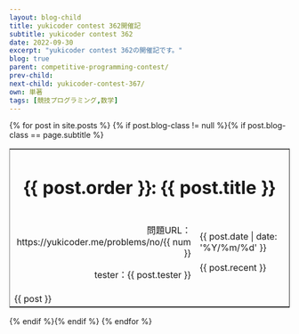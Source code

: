 ```yaml
---
layout: blog-child
title: yukicoder contest 362開催記
subtitle: yukicoder contest 362
date: 2022-09-30
excerpt: "yukicoder contest 362の開催記です。"
blog: true
parent: competitive-programming-contest/
prev-child:
next-child: yukicoder-contest-367/
own: 単著
tags: [競技プログラミング,数学]
---
```



<div>
  {% for post in site.posts %}
    {% if post.blog-class != null %}{% if post.blog-class == page.subtitle %}
      <div class="content" id="{{ post.aname }}">
        <table border="1" rules="none" cellpadding="15">
          <tr>
            <th colspan="3" align="center">
              <h1>{{ post.order }}: {{ post.title }}</h1>
            </th>
          </tr>
          <tr>
            <td align="right">
              <p>問題URL：https://yukicoder.me/problems/no/{{ num }}</p>
              <p>tester：{{ post.tester }}</p>
            </td>
            <td>
              <p>{{ post.date | date: '%Y/%m/%d' }}</p>
              <p>{{ post.recent }}</p>
            </td>
          </tr>
          <tr>
            <td colspan="3">
              {{ post }}
            </td>
          </tr>
        </table>
      </div>
    {% endif %}{% endif %}
  {% endfor %}
</div>

